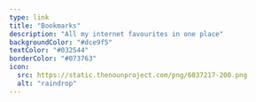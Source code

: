 ```yaml
---
type: link
title: "Bookmarks"
description: "All my internet favourites in one place"
backgroundColor: "#dce9f5"
textColor: "#032544"
borderColor: "#073763"
icon:
  src: https://static.thenounproject.com/png/6037217-200.png
  alt: "raindrop"
---
```


